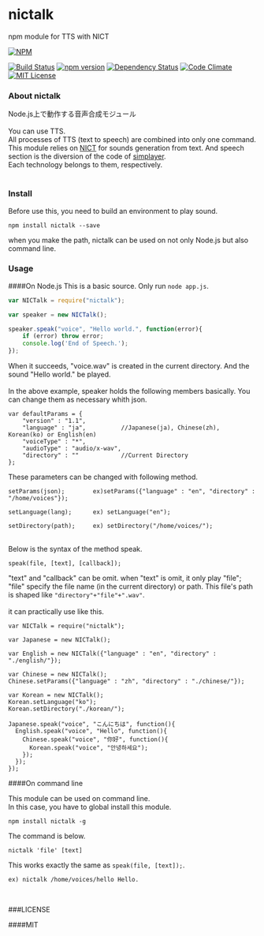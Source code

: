 # nictalk
npm module for TTS with NICT

[![NPM](https://nodei.co/npm/nictalk.png?downloads=true&downloadRank=true&stars=true)](https://nodei.co/npm/nictalk/)

[![Build Status](https://travis-ci.org/chokihub/nictalk.svg?branch=master)](https://travis-ci.org/chokihub/nictalk)
[![npm version](https://badge.fury.io/js/nictalk.svg)](https://badge.fury.io/js/nictalk)
[![Dependency Status](https://gemnasium.com/badges/github.com/OYusuke/nictalk.svg)](https://gemnasium.com/github.com/OYusuke/nictalk)
[![Code Climate](https://codeclimate.com/repos/5873bfe4d977d62336001f6a/badges/1077f22d0c74e475197b/gpa.svg)](https://codeclimate.com/repos/5873bfe4d977d62336001f6a/feed)
[![MIT License](http://img.shields.io/badge/license-MIT-blue.svg?style=flat)](LICENSE)

### About nictalk
Node.js上で動作する音声合成モジュール  
<br />
You can use TTS.  
All processes of TTS (text to speech) are combined into only one command.  
This module relies on [NICT](http://komeisugiura.jp/software/software_jp.html) for sounds generation from text.
And speech section is the diversion of the code of [simplayer](https://www.npmjs.com/package/simplayer).  
Each technology belongs to them, respectively.  
<br />

### Install
Before use this, you need to build an environment to play sound.

```npm install nictalk --save```

when you make the path, nictalk can be used on not only Node.js but also command line.
<br />

### Usage

####On Node.js
This is a basic source. Only run `node app.js`.

```Javascript:app.js
var NICTalk = require("nictalk");

var speaker = new NICTalk();

speaker.speak("voice", "Hello world.", function(error){
	if (error) throw error;
	console.log('End of Speech.');
});
```

When it succeeds, "voice.wav" is created in the current directory. And the sound "Hello world." be played.  
<br />
In the above example, speaker holds the following members basically. You can change them as necessary whith json.

```
var defaultParams = {
	"version" : "1.1",
	"language" : "ja",			//Japanese(ja), Chinese(zh), Korean(ko) or English(en)
	"voiceType" : "*",				
	"audioType" : "audio/x-wav",
	"directory" : ""			//Current Directory
};
```

These parameters can be changed with following method.

```
setParams(json);		ex)setParams({"language" : "en", "directory" : "/home/voices"});

setLanguage(lang);		ex)	setLanguage("en");

setDirectory(path);		ex)	setDirectory("/home/voices/");
```

<br />
Below is the syntax of the method speak.  

```
speak(file, [text], [callback]);
```

"text" and "callback" can be omit.
when "text" is omit, it only play "file";
"file" specify the file name (in the current directory) or path.
This file's path is shaped like `"directory"+"file"+".wav"`.  
<br />
it can practically use like this.

```
var NICTalk = require("nictalk");

var Japanese = new NICTalk();

var English = new NICTalk({"language" : "en", "directory" : "./english/"});

var Chinese = new NICTalk();
Chinese.setParams({"language" : "zh", "directory" : "./chinese/"});

var Korean = new NICTalk();
Korean.setLanguage("ko");
Korean.setDirectory("./korean/");

Japanese.speak("voice", "こんにちは", function(){
  English.speak("voice", "Hello", function(){
    Chinese.speak("voice", "你好", function(){
      Korean.speak("voice", "안녕하세요");
    });
  });
});
```

####On command line

This module can be used on command line.  
In this case, you have to global install this module.  

```npm install nictalk -g```  

The command is below.

```nictalk 'file' [text]```

This works exactly the same as `speak(file, [text]);`.

```
ex)	nictalk /home/voices/hello Hello.
```
<br />

###LICENSE

####MIT
